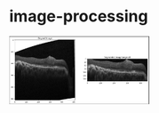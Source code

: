 # image-processing
<img align="center" alt="image"  src="https://raw.githubusercontent.com/fahimShahriar6832/image-processing/main/assets/Segmented image.png " width="50%" />
